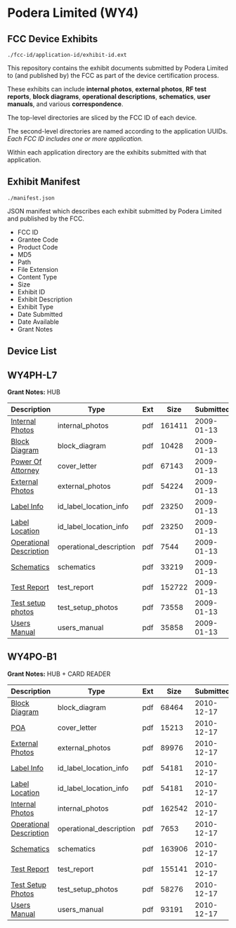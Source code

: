 # Podera Limited (WY4)
## FCC Device Exhibits

```
./fcc-id/application-id/exhibit-id.ext
```

This repository contains the exhibit documents submitted by Podera Limited to (and published by) the FCC as part of the device certification process.

These exhibits can include **internal photos**, **external photos**, **RF test reports**, **block diagrams**, **operational descriptions**, **schematics**, **user manuals**, and various **correspondence**.

The top-level directories are sliced by the FCC ID of each device.

The second-level directories are named according to the application UUIDs. *Each FCC ID includes one or more application.*

Within each application directory are the exhibits submitted with that application. 

## Exhibit Manifest

```
./manifest.json
```

JSON manifest which describes each exhibit submitted by Podera Limited and published by the FCC.

- FCC ID
- Grantee Code
- Product Code
- MD5
- Path
- File Extension
- Content Type
- Size
- Exhibit ID
- Exhibit Description
- Exhibit Type
- Date Submitted
- Date Available
- Grant Notes

## Device List
## WY4PH-L7
**Grant Notes:** HUB

| Description | Type | Ext | Size | Submitted | Available |
| ----------- | ---- | --- | ---- | --------- | --------- |
| [Internal Photos](WY4PH-L7/ed5b28f1f8aa4e0e5f0d4a728879929d/1055943.pdf) | internal_photos | pdf | 161411 | 2009-01-13 | 2009-01-13 |
| [Block Diagram](WY4PH-L7/ed5b28f1f8aa4e0e5f0d4a728879929d/1055941.pdf) | block_diagram | pdf | 10428 | 2009-01-13 | 2009-01-13 |
| [Power Of Attorney](WY4PH-L7/ed5b28f1f8aa4e0e5f0d4a728879929d/1055947.pdf) | cover_letter | pdf | 67143 | 2009-01-13 | 2009-01-13 |
| [External Photos](WY4PH-L7/ed5b28f1f8aa4e0e5f0d4a728879929d/1055942.pdf) | external_photos | pdf | 54224 | 2009-01-13 | 2009-01-13 |
| [Label Info](WY4PH-L7/ed5b28f1f8aa4e0e5f0d4a728879929d/1055944.pdf) | id_label_location_info | pdf | 23250 | 2009-01-13 | 2009-01-13 |
| [Label Location](WY4PH-L7/ed5b28f1f8aa4e0e5f0d4a728879929d/1055944.pdf) | id_label_location_info | pdf | 23250 | 2009-01-13 | 2009-01-13 |
| [Operational Description](WY4PH-L7/ed5b28f1f8aa4e0e5f0d4a728879929d/1055946.pdf) | operational_description | pdf | 7544 | 2009-01-13 | 2009-01-13 |
| [Schematics](WY4PH-L7/ed5b28f1f8aa4e0e5f0d4a728879929d/1055948.pdf) | schematics | pdf | 33219 | 2009-01-13 | 2009-01-13 |
| [Test Report](WY4PH-L7/ed5b28f1f8aa4e0e5f0d4a728879929d/1055949.pdf) | test_report | pdf | 152722 | 2009-01-13 | 2009-01-13 |
| [Test setup photos](WY4PH-L7/ed5b28f1f8aa4e0e5f0d4a728879929d/1055950.pdf) | test_setup_photos | pdf | 73558 | 2009-01-13 | 2009-01-13 |
| [Users Manual](WY4PH-L7/ed5b28f1f8aa4e0e5f0d4a728879929d/1055951.pdf) | users_manual | pdf | 35858 | 2009-01-13 | 2009-01-13 |
## WY4PO-B1
**Grant Notes:** HUB + CARD READER

| Description | Type | Ext | Size | Submitted | Available |
| ----------- | ---- | --- | ---- | --------- | --------- |
| [Block Diagram](WY4PO-B1/4172bbdbd562341103fc17dafa512573/1392784.pdf) | block_diagram | pdf | 68464 | 2010-12-17 | 2010-12-17 |
| [POA](WY4PO-B1/4172bbdbd562341103fc17dafa512573/1392790.pdf) | cover_letter | pdf | 15213 | 2010-12-17 | 2010-12-17 |
| [External Photos](WY4PO-B1/4172bbdbd562341103fc17dafa512573/1392785.pdf) | external_photos | pdf | 89976 | 2010-12-17 | 2010-12-17 |
| [Label Info](WY4PO-B1/4172bbdbd562341103fc17dafa512573/1392787.pdf) | id_label_location_info | pdf | 54181 | 2010-12-17 | 2010-12-17 |
| [Label Location](WY4PO-B1/4172bbdbd562341103fc17dafa512573/1392787.pdf) | id_label_location_info | pdf | 54181 | 2010-12-17 | 2010-12-17 |
| [Internal Photos](WY4PO-B1/4172bbdbd562341103fc17dafa512573/1392786.pdf) | internal_photos | pdf | 162542 | 2010-12-17 | 2010-12-17 |
| [Operational Description](WY4PO-B1/4172bbdbd562341103fc17dafa512573/1392789.pdf) | operational_description | pdf | 7653 | 2010-12-17 | 2010-12-17 |
| [Schematics](WY4PO-B1/4172bbdbd562341103fc17dafa512573/1392791.pdf) | schematics | pdf | 163906 | 2010-12-17 | 2010-12-17 |
| [Test Report](WY4PO-B1/4172bbdbd562341103fc17dafa512573/1392792.pdf) | test_report | pdf | 155141 | 2010-12-17 | 2010-12-17 |
| [Test Setup Photos](WY4PO-B1/4172bbdbd562341103fc17dafa512573/1392793.pdf) | test_setup_photos | pdf | 58276 | 2010-12-17 | 2010-12-17 |
| [Users Manual](WY4PO-B1/4172bbdbd562341103fc17dafa512573/1392794.pdf) | users_manual | pdf | 93191 | 2010-12-17 | 2010-12-17 |

